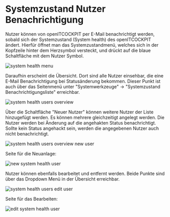 # Systemzustand Nutzer Benachrichtigung

Nutzer können von openITCOCKPIT per E-Mail benachrichtigt werden, sobald sich der Systemzustand (System health) des openITCOCKPIT ändert. 
Hierfür öffnet man das Systemzustandmenü, welches sich in der Kopfzeile hinter dem Herzsymbol versteckt, und drückt auf die blaue Schaltfläche mit dem Nutzer Symbol.

![system health menu](/images/system-health-menu.png)

Daraufhin erscheint die Übersicht. Dort sind alle Nutzer einsehbar, die eine E-Mail Benachrichtigung bei Statusänderung bekommen.
Dieser Punkt ist auch über das Seitenmenü unter "Systemwerkzeuge" -> "Systemzustand Benachrichtigungsliste" erreichbar.

![system health users overview](/images/system-health-users-overview.png)

Über die Schaltfläche "Neuer Nutzer" können weitere Nutzer der Liste hinzugefügt werden. Es können mehrere gleichzeitigt angelegt werden. Die Nutzer werden bei Änderung auf die angehakten Status benachrichtigt.
Sollte kein Status angehackt sein, werden die angegebenen Nutzer auch nicht benachrichtigt.

![system health users overview new user](/images/system-health-users-overview-new-user.png)

Seite für die Neuanlage:

![new system health user](/images/system-health-users-new.png)

Nutzer können ebenfalls bearbeitet und entfernt werden. Beide Punkte sind über das Dropdown Menü in der Übersicht erreichbar.

![system health users edit user](/images/system-health-users-overview-edit-user.png)

Seite für das Bearbeiten:

![edit system health user](/images/system-health-users-edit.png)